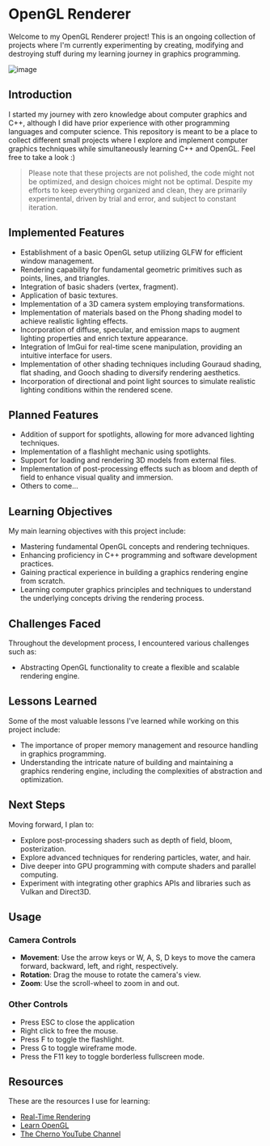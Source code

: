 # OpenGL Renderer

Welcome to my OpenGL Renderer project!
This is an ongoing collection of projects where I'm currently experimenting by creating, modifying and destroying stuff during my learning journey in graphics programming.

![image](https://github.com/Frol3z/OpenGL-Renderer/assets/56247530/9e4c529a-930c-42c8-b980-f42cb5ce806d)

## Introduction
I started my journey with zero knowledge about computer graphics and C++, although I did have prior experience with other programming languages and computer science.
This repository is meant to be a place to collect different small projects where I explore and implement computer graphics techniques while simultaneously learning C++ and OpenGL.
Feel free to take a look :)

> Please note that these projects are not polished, the code might not be optimized, and design choices might not be optimal. Despite my efforts to keep everything organized and clean, they are primarily experimental, driven by trial and error, and subject to constant iteration.

## Implemented Features

- Establishment of a basic OpenGL setup utilizing GLFW for efficient window management.
- Rendering capability for fundamental geometric primitives such as points, lines, and triangles.
- Integration of basic shaders (vertex, fragment).
- Application of basic textures.
- Implementation of a 3D camera system employing transformations.
- Implementation of materials based on the Phong shading model to achieve realistic lighting effects.
- Incorporation of diffuse, specular, and emission maps to augment lighting properties and enrich texture appearance.
- Integration of ImGui for real-time scene manipulation, providing an intuitive interface for users.
- Implementation of other shading techniques including Gouraud shading, flat shading, and Gooch shading to diversify rendering aesthetics.
- Incorporation of directional and point light sources to simulate realistic lighting conditions within the rendered scene.

## Planned Features

- Addition of support for spotlights, allowing for more advanced lighting techniques.
- Implementation of a flashlight mechanic using spotlights.
- Support for loading and rendering 3D models from external files.
- Implementation of post-processing effects such as bloom and depth of field to enhance visual quality and immersion.
- Others to come...

## Learning Objectives

My main learning objectives with this project include:
- Mastering fundamental OpenGL concepts and rendering techniques.
- Enhancing proficiency in C++ programming and software development practices.
- Gaining practical experience in building a graphics rendering engine from scratch.
- Learning computer graphics principles and techniques to understand the underlying concepts driving the rendering process.

## Challenges Faced

Throughout the development process, I encountered various challenges such as:
- Abstracting OpenGL functionality to create a flexible and scalable rendering engine.

## Lessons Learned

Some of the most valuable lessons I've learned while working on this project include:
- The importance of proper memory management and resource handling in graphics programming.
- Understanding the intricate nature of building and maintaining a graphics rendering engine, including the complexities of abstraction and optimization.

## Next Steps

Moving forward, I plan to:
- Explore post-processing shaders such as depth of field, bloom, posterization.
- Explore advanced techniques for rendering particles, water, and hair.
- Dive deeper into GPU programming with compute shaders and parallel computing.
- Experiment with integrating other graphics APIs and libraries such as Vulkan and Direct3D.

## Usage

### Camera Controls

- **Movement**: Use the arrow keys or W, A, S, D keys to move the camera forward, backward, left, and right, respectively.
- **Rotation**: Drag the mouse to rotate the camera's view.
- **Zoom**: Use the scroll-wheel to zoom in and out.

### Other Controls
- Press ESC to close the application
- Right click to free the mouse.
- Press F to toggle the flashlight.
- Press G to toggle wireframe mode.
- Press the F11 key to toggle borderless fullscreen mode.

## Resources
These are the resources I use for learning:

- [Real-Time Rendering](http://www.realtimerendering.com/)
- [Learn OpenGL](https://learnopengl.com/)
- [The Cherno YouTube Channel](https://www.youtube.com/user/TheChernoProject)
